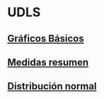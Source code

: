 # UDLS
## [Gráficos Básicos](https://github.com/jazaineam1/UDLSD/blob/master/Cuadernos/Gr%C3%A1ficas%20b%C3%A1sicas.ipynb)
## [Medidas resumen](https://github.com/jazaineam1/UDLSD/blob/master/Cuadernos/Medidas%20resumen%20.ipynb)
## [Distribución normal](https://github.com/jazaineam1/UDLSD/blob/master/Cuadernos/DistribucionNormal.ipynb)
